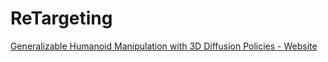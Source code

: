 # ReTargeting


[Generalizable Humanoid Manipulation with 3D Diffusion Policies - Website](https://humanoid-manipulation.github.io/)






